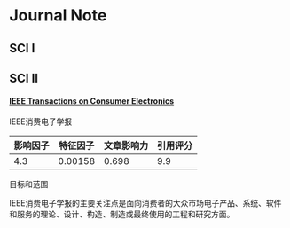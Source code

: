 # Journal Note

## SCI I

## SCI II

#### [IEEE Transactions on Consumer Electronics](https://ieeexplore.ieee.org/xpl/RecentIssue.jsp?punumber=30) 
IEEE消费电子学报

影响因子 | 特征因子 | 文章影响力 | 引用评分
--------|----------|-----------|--------
4.3 | 0.00158 | 0.698 | 9.9

目标和范围

IEEE消费电子学报的主要关注点是面向消费者的大众市场电子产品、系统、软件和服务的理论、设计、构造、制造或最终使用的工程和研究方面。
